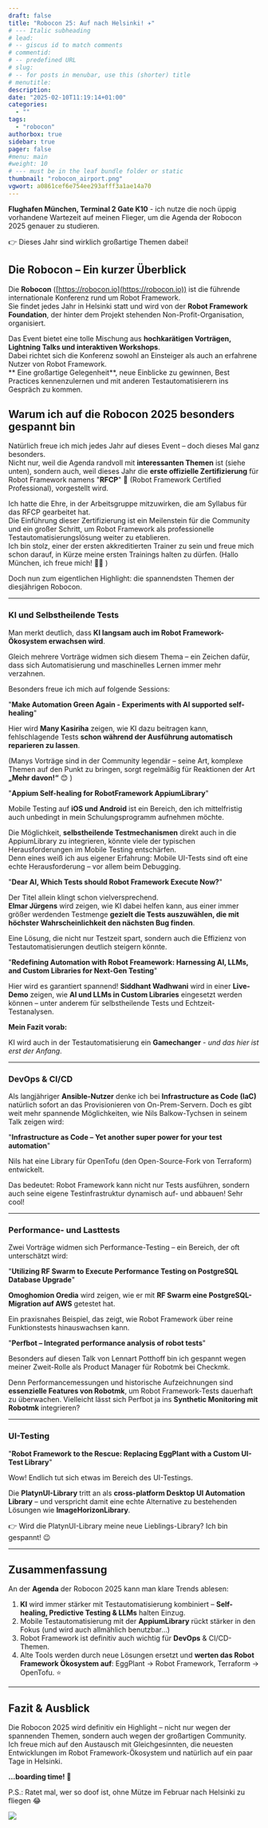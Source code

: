 ```yaml
---
draft: false
title: "Robocon 25: Auf nach Helsinki! ✈️"
# --- Italic subheading
# lead: 
# -- giscus id to match comments
# commentid: 
# -- predefined URL
# slug: 
# -- for posts in menubar, use this (shorter) title
# menutitle: 
description: 
date: "2025-02-10T11:19:14+01:00"
categories:
  - ""
tags:
  - "robocon"
authorbox: true
sidebar: true
pager: false
#menu: main
#weight: 10
# --- must be in the leaf bundle folder or static
thumbnail: "robocon_airport.png"
vgwort: a0861cef6e754ee293afff3a1ae14a70
---
```


**Flughafen München, Terminal 2 Gate K10** - ich nutze die noch üppig vorhandene Wartezeit auf meinen Flieger, um die Agenda der Robocon 2025 genauer zu studieren.

👉 Dieses Jahr sind wirklich großartige Themen dabei!  


<!--more-->

## Die Robocon – Ein kurzer Überblick  

Die **Robocon** ([https://robocon.io](https://robocon.io)) ist die führende internationale Konferenz rund um Robot Framework.  
Sie findet jedes Jahr in Helsinki statt und wird von der **Robot Framework Foundation**, der hinter dem Projekt stehenden Non-Profit-Organisation, organisiert.  

Das Event bietet eine tolle Mischung aus **hochkarätigen Vorträgen, Lightning Talks und interaktiven Workshops**.  
Dabei richtet sich die Konferenz sowohl an Einsteiger als auch an erfahrene Nutzer von Robot Framework.  
**
Eine großartige Gelegenheit**, neue Einblicke zu gewinnen, Best Practices kennenzulernen und mit anderen Testautomatisierern ins Gespräch zu kommen.  

## Warum ich auf die Robocon 2025 besonders gespannt bin  

Natürlich freue ich mich jedes Jahr auf dieses Event – doch dieses Mal ganz besonders.  
Nicht nur, weil die Agenda randvoll mit **interessanten Themen** ist (siehe unten), sondern auch, weil dieses Jahr die **erste offizielle Zertifizierung** für Robot Framework namens "**RFCP**" 🏅 (Robot Framework Certified Professional), vorgestellt wird.  

Ich hatte die Ehre, in der Arbeitsgruppe mitzuwirken, die am Syllabus für das RFCP gearbeitet hat.  
Die Einführung dieser Zertifizierung ist ein Meilenstein für die Community und ein großer Schritt, um Robot Framework als professionelle Testautomatisierungslösung weiter zu etablieren.  
Ich bin stolz, einer der ersten akkreditierten Trainer zu sein und freue mich schon darauf, in Kürze meine ersten Trainings halten zu dürfen. (Hallo München, ich freue mich! 🙋‍♂️ )

Doch nun zum eigentlichen Highlight: die spannendsten Themen der diesjährigen Robocon.  

---

### KI und Selbstheilende Tests  

Man merkt deutlich, dass **KI langsam auch im Robot Framework-Ökosystem erwachsen wird**.  

Gleich mehrere Vorträge widmen sich diesem Thema – ein Zeichen dafür, dass sich Automatisierung und maschinelles Lernen immer mehr verzahnen.  

Besonders freue ich mich auf folgende Sessions:  

"**Make Automation Green Again - Experiments with AI supported self-healing**"

Hier wird **Many Kasiriha** zeigen, wie KI dazu beitragen kann, fehlschlagende Tests **schon während der Ausführung automatisch reparieren zu lassen**. 

(Manys Vorträge sind in der Community legendär – seine Art, komplexe Themen auf den Punkt zu bringen, sorgt regelmäßig für Reaktionen der Art **„Mehr davon!“** 😊  ) 

"**Appium Self-healing for RobotFramework AppiumLibrary**"

Mobile Testing auf **iOS und Android** ist ein Bereich, den ich mittelfristig auch unbedingt in mein Schulungsprogramm aufnehmen möchte.  

Die Möglichkeit, **selbstheilende Testmechanismen** direkt auch in die AppiumLibrary zu integrieren, könnte viele der typischen Herausforderungen im Mobile Testing entschärfen.  
Denn eines weiß ich aus eigener Erfahrung: Mobile UI-Tests sind oft eine echte Herausforderung – vor allem beim Debugging. 

"**Dear AI, Which Tests should Robot Framework Execute Now?**"

Der Titel allein klingt schon vielversprechend.  
**Elmar Jürgens** wird zeigen, wie KI dabei helfen kann, aus einer immer größer werdenden Testmenge **gezielt die Tests auszuwählen, die mit höchster Wahrscheinlichkeit den nächsten Bug finden**.  

Eine Lösung, die nicht nur Testzeit spart, sondern auch die Effizienz von Testautomatisierungen deutlich steigern könnte.  

"**Redefining Automation with Robot Freamework: Harnessing AI, LLMs, and Custom Libraries for Next-Gen Testing**"

Hier wird es garantiert spannend! **Siddhant Wadhwani** wird in einer **Live-Demo** zeigen, wie **AI und LLMs in Custom Libraries** eingesetzt werden können – unter anderem für selbstheilende Tests und Echtzeit-Testanalysen.  

**Mein Fazit vorab:** 

KI wird auch in der Testautomatisierung ein **Gamechanger** - *und das hier ist erst der Anfang*. 

---

### DevOps & CI/CD  

Als langjähriger **Ansible-Nutzer** denke ich bei **Infrastructure as Code (IaC)** natürlich sofort an das Provisionieren von On-Prem-Servern. Doch es gibt weit mehr spannende Möglichkeiten, wie Nils Balkow-Tychsen in seinem Talk zeigen wird: 

"**Infrastructure as Code – Yet another super power for your test automation**"

Nils hat eine Library für OpenTofu (den Open-Source-Fork von Terraform) entwickelt.  

Das bedeutet: Robot Framework kann nicht nur Tests ausführen, sondern auch seine eigene Testinfrastruktur dynamisch auf- und abbauen! Sehr cool!

---

### Performance- und Lasttests  

Zwei Vorträge widmen sich Performance-Testing – ein Bereich, der oft unterschätzt wird:  

"**Utilizing RF Swarm to Execute Performance Testing on PostgreSQL Database Upgrade**"

**Omoghomion Oredia** wird zeigen, wie er mit **RF Swarm eine PostgreSQL-Migration auf AWS** getestet hat.  

Ein praxisnahes Beispiel, das zeigt, wie Robot Framework über reine Funktionstests hinauswachsen kann.  

"**Perfbot – Integrated performance analysis of robot tests**"

Besonders auf diesen Talk von Lennart Potthoff bin ich gespannt wegen meiner Zweit-Rolle als Product Manager für Robotmk bei Checkmk.

Denn Performancemessungen und historische Aufzeichnungen sind **essenzielle Features von Robotmk**, um Robot Framework-Tests dauerhaft zu überwachen. Vielleicht lässt sich Perfbot ja ins **Synthetic Monitoring mit Robotmk** integrieren?  

---

### UI-Testing  

"**Robot Framework to the Rescue: Replacing EggPlant with a Custom UI-Test Library**"

Wow! Endlich tut sich etwas im Bereich des UI-Testings.

Die **PlatynUI-Library** tritt an als **cross-platform Desktop UI Automation Library** – und verspricht damit eine echte Alternative zu bestehenden Lösungen wie **ImageHorizonLibrary**.  

👉  Wird die PlatynUI-Library meine neue Lieblings-Library? Ich bin gespannt!  😉

---

## Zusammenfassung  

An der **Agenda** der Robocon 2025 kann man klare Trends ablesen:  

1. **KI** wird immer stärker mit Testautomatisierung kombiniert – **Self-healing, Predictive Testing & LLMs** halten Einzug.  
2. Mobile Testautomatisierung mit der **AppiumLibrary** rückt stärker in den Fokus (und wird auch allmählich benutzbar...)  
3. Robot Framework ist definitiv auch wichtig für **DevOps** & CI/CD-Themen.
4. Alte Tools werden durch neue Lösungen ersetzt und **werten das Robot Framework Ökosystem auf**: EggPlant → Robot Framework, Terraform → OpenTofu. ⭐️ 

---

## Fazit & Ausblick  

Die Robocon 2025 wird definitiv ein Highlight – nicht nur wegen der spannenden Themen, sondern auch wegen der großartigen Community.  
Ich freue mich auf den Austausch mit Gleichgesinnten, die neuesten Entwicklungen im Robot Framework-Ökosystem und natürlich auf ein paar Tage in Helsinki. 

**...boarding time! 💺**


P.S.: Ratet mal, wer so doof ist, ohne Mütze im Februar nach Helsinki zu fliegen 😂

![](window.png)